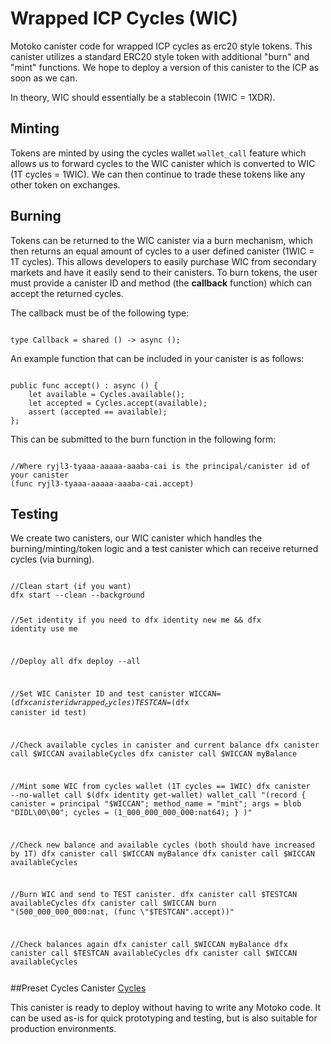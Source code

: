 # Wrapped ICP Cycles (WIC)

Motoko canister code for wrapped ICP cycles as erc20 style tokens. This canister utilizes a standard ERC20 style token with additional "burn" and "mint" functions. We hope to deploy a version of this canister to the ICP as soon as we can.

In theory, WIC should essentially be a stablecoin (1WIC = 1XDR).

## Minting
Tokens are minted by using the cycles wallet `wallet_call` feature which allows us to forward cycles to the WIC canister which is converted to WIC (1T cycles = 1WIC). We can then continue to trade these tokens like any other token on exchanges.

## Burning
Tokens can be returned to the WIC canister via a burn mechanism, which then returns an equal amount of cycles to a user defined canister (1WIC = 1T cycles). This allows developers to easily purchase WIC from secondary markets and have it easily send to their canisters. To burn tokens, the user must provide a canister ID and method (the **callback** function) which can accept the returned cycles.

The callback must be of the following type:
<div class="bd-example"><pre><code>
type Callback = shared () -> async ();
</pre></code></div>

An example function that can be included in your canister is as follows:
<div class="bd-example"><pre><code>
public func accept() : async () {
    let available = Cycles.available();
    let accepted = Cycles.accept(available);
    assert (accepted == available);
};
</pre></code></div>

This can be submitted to the burn function in the following form:
<div class="bd-example"><pre><code>
//Where ryjl3-tyaaa-aaaaa-aaaba-cai is the principal/canister id of your canister
(func ryjl3-tyaaa-aaaaa-aaaba-cai.accept)
</pre></code></div>

## Testing
We create two canisters, our WIC canister which handles the burning/minting/token logic and a test canister which can receive returned cycles (via burning).

<div class="bd-example"><pre><code>
//Clean start (if you want)
dfx start --clean --background

//Set identity if you need to
dfx identity new me && dfx identity use me

//Deploy all
dfx deploy --all

//Set WIC Canister ID and test canister
WICCAN=$(dfx canister id wrapped_cycles)
TESTCAN=$(dfx canister id test)

//Check available cycles in canister and current balance
dfx canister call $WICCAN availableCycles
dfx canister call $WICCAN myBalance

//Mint some WIC from cycles wallet (1T cycles == 1WIC)
dfx canister --no-wallet call $(dfx identity get-wallet) wallet_call "(record { canister = principal \"$WICCAN\"; method_name = \"mint\"; args = blob \"DIDL\00\00\"; cycles = (1_000_000_000_000:nat64); } )"

//Check new balance and available cycles (both should have increased by 1T)
dfx canister call $WICCAN myBalance
dfx canister call $WICCAN availableCycles

//Burn WIC and send to TEST canister. 
dfx canister call $TESTCAN availableCycles
dfx canister call $WICCAN burn "(500_000_000_000:nat, (func \"$TESTCAN\".accept))"

//Check balances again
dfx canister call $WICCAN myBalance
dfx canister call $TESTCAN availableCycles
dfx canister call $WICCAN availableCycles
</pre></code></div>

##Preset Cycles Canister
[Cycles](https://github.com/ALLiDoizCode/wrapped_cycles)

This canister is ready to deploy without having to write any Motoko code. It can be used as-is for quick prototyping and testing, but is also suitable for production environments.
